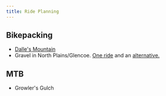 ```yaml
---
title: Ride Planning
---
```


## Bikepacking

* [Dalle's Mountain](https://ridewithgps.com/ambassador_routes/74-dalles-mountain-and-klickitat-canyon)
* Gravel in North Plains/Glencoe. [One ride](https://www.strava.com/activities/887910995) and an
  [alternative.](https://ridewithgps.com/routes/2681139)

## MTB

* Growler's Gulch
